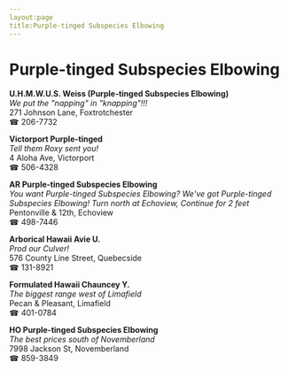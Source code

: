 ```yaml
---
layout:page
title:Purple-tinged Subspecies Elbowing
---
```

# Purple-tinged Subspecies Elbowing

**U.H.M.W.U.S. Weiss (Purple-tinged Subspecies Elbowing)**  
_We put the "napping" in "knapping"!!!_  
271 Johnson Lane, Foxtrotchester  
☎ 206-7732



**Victorport Purple-tinged**  
_Tell them Roxy sent you!_  
4 Aloha Ave, Victorport  
☎ 506-4328



**AR Purple-tinged Subspecies Elbowing**  
_You want Purple-tinged Subspecies Elbowing? We've got Purple-tinged Subspecies Elbowing! 
Turn north at Echoview, Continue for 2 feet_  
Pentonville & 12th, Echoview  
☎ 498-7446



**Arborical Hawaii Avie U.**  
_Prod our Culver!_  
576 County Line Street, Quebecside  
☎ 131-8921



**Formulated Hawaii Chauncey Y.**  
_The biggest range west of Limafield_  
Pecan & Pleasant, Limafield  
☎ 401-0784



**HO Purple-tinged Subspecies Elbowing**  
_The best prices south of Novemberland_  
7998 Jackson St, Novemberland  
☎ 859-3849



